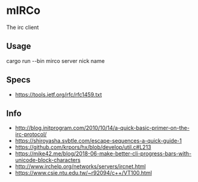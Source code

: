 # mIRCo

The irc client

## Usage

cargo run --bin mirco server nick name

## Specs

* <https://tools.ietf.org/rfc/rfc1459.txt>

## Info

* <http://blog.initprogram.com/2010/10/14/a-quick-basic-primer-on-the-irc-protocol/>
* <https://shiroyasha.svbtle.com/escape-sequences-a-quick-guide-1>
* <https://github.com/krpors/hx/blob/develop/util.c#L213>
* <https://mike42.me/blog/2018-06-make-better-cli-progress-bars-with-unicode-block-characters>
* <http://www.irchelp.org/networks/servers/ircnet.html>
* <https://www.csie.ntu.edu.tw/~r92094/c++/VT100.html>
